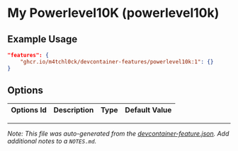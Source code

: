 
# My Powerlevel10K (powerlevel10k)



## Example Usage

```json
"features": {
    "ghcr.io/m4tchl0ck/devcontainer-features/powerlevel10k:1": {}
}
```

## Options

| Options Id | Description | Type | Default Value |
|-----|-----|-----|-----|




---

_Note: This file was auto-generated from the [devcontainer-feature.json](https://github.com/m4tchl0ck/devcontainer-features/blob/main/src/powerlevel10k/devcontainer-feature.json).  Add additional notes to a `NOTES.md`._
